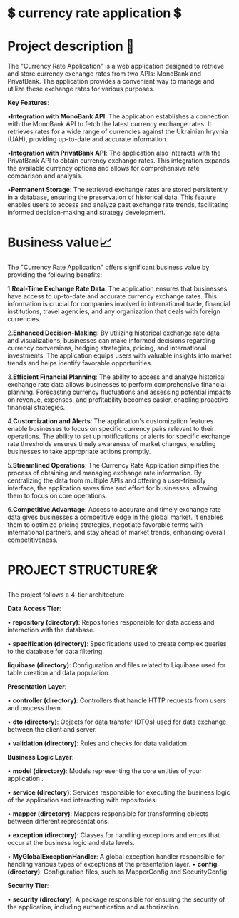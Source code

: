 ﻿# 💲 currency rate application 💲
 # Project description 👀
The "Currency Rate Application" is a web application designed to retrieve and store currency exchange rates from two APIs: MonoBank and PrivatBank. The application provides a convenient way to manage and utilize these exchange rates for various purposes.

**Key Features**:

•**Integration with MonoBank API**: The application establishes a connection with the MonoBank API to fetch the latest currency exchange rates. It retrieves rates for a wide range of currencies against the Ukrainian hryvnia (UAH), providing up-to-date and accurate information.

•**Integration with PrivatBank API**: The application also interacts with the PrivatBank API to obtain currency exchange rates. This integration expands the available currency options and allows for comprehensive rate comparison and analysis.

•**Permanent Storage**: The retrieved exchange rates are stored persistently in a database, ensuring the preservation of historical data. This feature enables users to access and analyze past exchange rate trends, facilitating informed decision-making and strategy development.
# Business value📈
The "Currency Rate Application" offers significant business value by providing the following benefits:

1.**Real-Time Exchange Rate Data**: The application ensures that businesses have access to up-to-date and accurate currency exchange rates. This information is crucial for companies involved in international trade, financial institutions, travel agencies, and any organization that deals with foreign currencies.

2.**Enhanced Decision-Making**: By utilizing historical exchange rate data and visualizations, businesses can make informed decisions regarding currency conversions, hedging strategies, pricing, and international investments. The application equips users with valuable insights into market trends and helps identify favorable opportunities.

3.**Efficient Financial Planning**: The ability to access and analyze historical exchange rate data allows businesses to perform comprehensive financial planning. Forecasting currency fluctuations and assessing potential impacts on revenue, expenses, and profitability becomes easier, enabling proactive financial strategies.

4.**Customization and Alerts**: The application's customization features enable businesses to focus on specific currency pairs relevant to their operations. The ability to set up notifications or alerts for specific exchange rate thresholds ensures timely awareness of market changes, enabling businesses to take appropriate actions promptly.

5.**Streamlined Operations**: The Currency Rate Application simplifies the process of obtaining and managing exchange rate information. By centralizing the data from multiple APIs and offering a user-friendly interface, the application saves time and effort for businesses, allowing them to focus on core operations.

6.**Competitive Advantage**: Access to accurate and timely exchange rate data gives businesses a competitive edge in the global market. It enables them to optimize pricing strategies, negotiate favorable terms with international partners, and stay ahead of market trends, enhancing overall competitiveness.

# PROJECT STRUCTURE🛠
The project follows a 4-tier architecture

**Data Access Tier**:

• **repository (directory)**: Repositories responsible for data access and interaction with the database.

• **specification (directory)**: Specifications used to create complex queries to the database for data filtering.

**liquibase (directory)**: Configuration and files related to Liquibase used for table creation and data population.

**Presentation Layer**:

• **controller (directory)**: Controllers that handle HTTP requests from users and process them.

• **dto (directory)**: Objects for data transfer (DTOs) used for data exchange between the client and server.

• **validation (directory)**: Rules and checks for data validation.

**Business Logic Layer**:

• **model (directory)**: Models representing the core entities of your application .

• **service (directory)**: Services responsible for executing the business logic of the application and interacting with repositories.

• **mapper (directory)**: Mappers responsible for transforming objects between different representations.

• **exception (directory)**: Classes for handling exceptions and errors that occur at the business logic and data levels.

• **MyGlobalExceptionHandler**: A global exception handler responsible for handling various types of exceptions at the presentation layer.
• **config (directory)**: Configuration files, such as MapperConfig and SecurityConfig.

**Security Tier**:

• **security (directory)**: A package responsible for ensuring the security of the application, including authentication and authorization.

